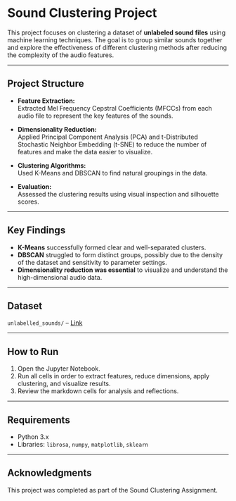 # Sound Clustering Project

This project focuses on clustering a dataset of **unlabeled sound files** using machine learning techniques. The goal is to group similar sounds together and explore the effectiveness of different clustering methods after reducing the complexity of the audio features.

---

## Project Structure
- **Feature Extraction:**  
  Extracted Mel Frequency Cepstral Coefficients (MFCCs) from each audio file to represent the key features of the sounds.
  
- **Dimensionality Reduction:**  
  Applied Principal Component Analysis (PCA) and t-Distributed Stochastic Neighbor Embedding (t-SNE) to reduce the number of features and make the data easier to visualize.

- **Clustering Algorithms:**  
  Used K-Means and DBSCAN to find natural groupings in the data.
  
- **Evaluation:**  
  Assessed the clustering results using visual inspection and silhouette scores.

---

## Key Findings
- **K-Means** successfully formed clear and well-separated clusters.
- **DBSCAN** struggled to form distinct groups, possibly due to the density of the dataset and sensitivity to parameter settings.
- **Dimensionality reduction was essential** to visualize and understand the high-dimensional audio data.

---

## Dataset

`unlabelled_sounds/` – [Link](https://drive.google.com/file/d/1bme1IuScdIWjzFkYPOcWzFOgD50MS_zR/view?usp=drive_link)

---

## How to Run
1. Open the Jupyter Notebook.
2. Run all cells in order to extract features, reduce dimensions, apply clustering, and visualize results.
3. Review the markdown cells for analysis and reflections.

---

## Requirements
- Python 3.x
- Libraries: `librosa`, `numpy`, `matplotlib`, `sklearn`

---

## Acknowledgments
This project was completed as part of the Sound Clustering Assignment.
